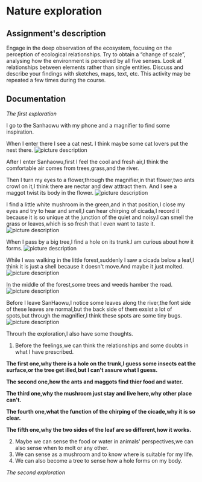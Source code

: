 # Nature exploration

## Assignment's description
Engage in the deep observation of the ecosystem, focusing on the perception of ecological relationships. Try to obtain a “change of scale”, analysing how the environment is perceived by all five senses. Look at relationships between elements rather than single entities. Discuss and describe your findings with sketches, maps, text, etc. This activity may be repeated a few times during the course.

## Documentation
*The first exploration*

I go to the Sanhaowu with my phone and a magnifier to find some inspiration.

When I enter there I see a cat nest. I think maybe some cat lovers put the nest there.
![picture description](./images/A-cat-nest-1.jpg)

After I enter Sanhaowu,first I feel the cool and fresh air,I think the comfortable air comes from trees,grass,and the river.

Then I turn my eyes to a flower,through the magnifier,in that flower,two ants crowl on it,I think there are nectar and dew atttract them. And I see a maggot twist its body in the flower.
![picture description](./images/Flower-and-insects-1.jpg)

I find a little white mushroom in the green,and in that position,I close my eyes and try to hear and smell,I can hear chirping of cicada,I record it because it is so unique at the junction of the quiet and noisy.I can smell the grass or leaves,which is so fresh that I even want to taste it.
![picture description](./images/A-mushroom-1.jpg)

When I pass by a big tree,I find a hole on its trunk.I am curious about how it forms.
![picture description](./images/A-hole-on-a-tree.jpg)

While I was walking in the little forest,suddenly I saw a cicada below a leaf,I think it is just a shell because it doesn't move.And maybe it just molted.
![picture description](./images/A-cicade-shell-under-a-leaf.jpg)

In the middle of the forest,some trees and weeds hamber the road.
![picture description](./images/Weeds-block-the-road.jpg)

Before I leave SanHaowu,I notice some leaves along the river,the font side of these leaves are normal,but the back side of them exsist a lot of spots,but through the magnifier,I think these spots are some tiny bugs.
![picture description](./images/Back-side-of-leaves.jpg)

Throurh the exploration,I also have some thoughts.

1. Before the feelings,we can think the relationships and some doubts in what I have prescribed.
                                      
**The first one,why there is a hole on the trunk,I guess some insects eat the surface,or the tree get illed,but I can't assure what I guess.**

**The second one,how the ants and maggots find thier food and water.**

**The third one,why the mushroom just stay and live here,why other place can't.**

**The fourth one,what the function of the chirping of the cicade,why it is so clear.**

**The fifth one,why the two sides of the leaf are so different,how it works.**

2. Maybe we can sense the food or water in animals' perspectives,we can also sense when to molt or any other.
3. We can sense as a mushroom and to know where is suitable for my life.
4. We can also become a tree to sense how a hole forms on my body.

*The second exploration*
